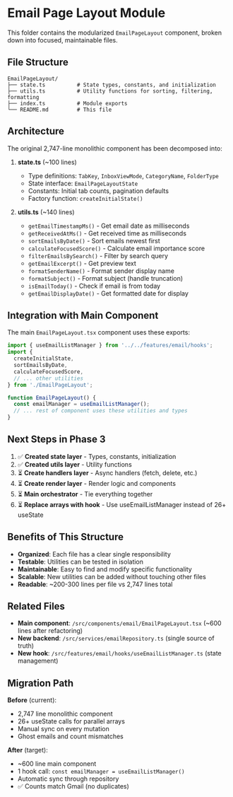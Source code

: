 # Email Page Layout Module

This folder contains the modularized `EmailPageLayout` component, broken down into focused, maintainable files.

## File Structure

```
EmailPageLayout/
├── state.ts          # State types, constants, and initialization
├── utils.ts          # Utility functions for sorting, filtering, formatting
├── index.ts          # Module exports
└── README.md         # This file
```

## Architecture

The original 2,747-line monolithic component has been decomposed into:

1. **state.ts** (~100 lines)
   - Type definitions: `TabKey`, `InboxViewMode`, `CategoryName`, `FolderType`
   - State interface: `EmailPageLayoutState`
   - Constants: Initial tab counts, pagination defaults
   - Factory function: `createInitialState()`

2. **utils.ts** (~140 lines)
   - `getEmailTimestampMs()` - Get email date as milliseconds
   - `getReceivedAtMs()` - Get received time as milliseconds
   - `sortEmailsByDate()` - Sort emails newest first
   - `calculateFocusedScore()` - Calculate email importance score
   - `filterEmailsBySearch()` - Filter by search query
   - `getEmailExcerpt()` - Get preview text
   - `formatSenderName()` - Format sender display name
   - `formatSubject()` - Format subject (handle truncation)
   - `isEmailToday()` - Check if email is from today
   - `getEmailDisplayDate()` - Get formatted date for display

## Integration with Main Component

The main `EmailPageLayout.tsx` component uses these exports:

```typescript
import { useEmailListManager } from '../../features/email/hooks';
import { 
  createInitialState, 
  sortEmailsByDate,
  calculateFocusedScore,
  // ... other utilities
} from './EmailPageLayout';

function EmailPageLayout() {
  const emailManager = useEmailListManager();
  // ... rest of component uses these utilities and types
}
```

## Next Steps in Phase 3

1. ✅ **Created state layer** - Types, constants, initialization
2. ✅ **Created utils layer** - Utility functions
3. ⏳ **Create handlers layer** - Async handlers (fetch, delete, etc.)
4. ⏳ **Create render layer** - Render logic and components
5. ⏳ **Main orchestrator** - Tie everything together
6. ⏳ **Replace arrays with hook** - Use useEmailListManager instead of 26+ useState

## Benefits of This Structure

- **Organized**: Each file has a clear single responsibility
- **Testable**: Utilities can be tested in isolation
- **Maintainable**: Easy to find and modify specific functionality
- **Scalable**: New utilities can be added without touching other files
- **Readable**: ~200-300 lines per file vs 2,747 lines total

## Related Files

- **Main component**: `/src/components/email/EmailPageLayout.tsx` (~600 lines after refactoring)
- **New backend**: `/src/services/emailRepository.ts` (single source of truth)
- **New hook**: `/src/features/email/hooks/useEmailListManager.ts` (state management)

## Migration Path

**Before** (current):
- 2,747 line monolithic component
- 26+ useState calls for parallel arrays
- Manual sync on every mutation
- Ghost emails and count mismatches

**After** (target):
- ~600 line main component
- 1 hook call: `const emailManager = useEmailListManager()`
- Automatic sync through repository
- ✅ Counts match Gmail (no duplicates)
